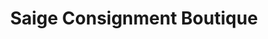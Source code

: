 ---
title: "Saige Consignment Boutique"
url: /greenville/saige-consignment-boutique/
shop: clothes
---